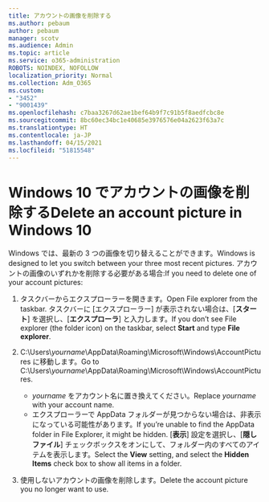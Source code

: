 ```yaml
---
title: アカウントの画像を削除する
ms.author: pebaum
author: pebaum
manager: scotv
ms.audience: Admin
ms.topic: article
ms.service: o365-administration
ROBOTS: NOINDEX, NOFOLLOW
localization_priority: Normal
ms.collection: Adm_O365
ms.custom:
- "3452"
- "9001439"
ms.openlocfilehash: c7baa3267d62ae1bef64b9f7c91b5f8aedfcbc8e
ms.sourcegitcommit: 8bc60ec34bc1e40685e3976576e04a2623f63a7c
ms.translationtype: HT
ms.contentlocale: ja-JP
ms.lasthandoff: 04/15/2021
ms.locfileid: "51815548"
---
```

# <a name="delete-an-account-picture-in-windows-10"></a><span data-ttu-id="5489b-102">Windows 10 でアカウントの画像を削除する</span><span class="sxs-lookup"><span data-stu-id="5489b-102">Delete an account picture in Windows 10</span></span>

<span data-ttu-id="5489b-103">Windows では、最新の 3 つの画像を切り替えることができます。</span><span class="sxs-lookup"><span data-stu-id="5489b-103">Windows is designed to let you switch between your three most recent pictures.</span></span> <span data-ttu-id="5489b-104">アカウントの画像のいずれかを削除する必要がある場合:</span><span class="sxs-lookup"><span data-stu-id="5489b-104">If you need to delete one of your account pictures:</span></span>

1. <span data-ttu-id="5489b-105">タスクバーからエクスプローラーを開きます。</span><span class="sxs-lookup"><span data-stu-id="5489b-105">Open File explorer from the taskbar.</span></span> <span data-ttu-id="5489b-106">タスクバーに [エクスプローラー] が表示されない場合は、[**スタート**] を選択し、[**エクスプローラ**] と入力します。</span><span class="sxs-lookup"><span data-stu-id="5489b-106">If you don’t see File explorer (the folder icon) on the taskbar, select **Start** and type **File explorer**.</span></span>

2. <span data-ttu-id="5489b-107">C:\Users\\*yourname*\AppData\Roaming\Microsoft\Windows\AccountPictures に移動します。</span><span class="sxs-lookup"><span data-stu-id="5489b-107">Go to C:\Users\\*yourname*\AppData\Roaming\Microsoft\Windows\AccountPictures.</span></span> 
    - <span data-ttu-id="5489b-108">*yourname* をアカウント名に置き換えてください。</span><span class="sxs-lookup"><span data-stu-id="5489b-108">Replace *yourname* with your account name.</span></span>
    - <span data-ttu-id="5489b-109">エクスプローラーで AppData フォルダーが見つからない場合は、非表示になっている可能性があります。</span><span class="sxs-lookup"><span data-stu-id="5489b-109">If you’re unable to find the AppData folder in File Explorer, it might be hidden.</span></span> <span data-ttu-id="5489b-110">[**表示**] 設定を選択し、[**隠しファイル**] チェックボックスをオンにして、フォルダー内のすべてのアイテムを表示します。</span><span class="sxs-lookup"><span data-stu-id="5489b-110">Select the **View** setting, and select the **Hidden Items** check box to show all items in a folder.</span></span>

3. <span data-ttu-id="5489b-111">使用しないアカウントの画像を削除します。</span><span class="sxs-lookup"><span data-stu-id="5489b-111">Delete the account picture you no longer want to use.</span></span>
 
 